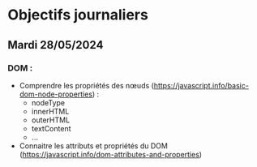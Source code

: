 # Objectifs journaliers

## Mardi 28/05/2024

### DOM :

- Comprendre les propriétés des nœuds (https://javascript.info/basic-dom-node-properties) :
  - nodeType
  - innerHTML
  - outerHTML
  - textContent
  - ...
- Connaitre les attributs et propriétés du DOM (https://javascript.info/dom-attributes-and-properties)